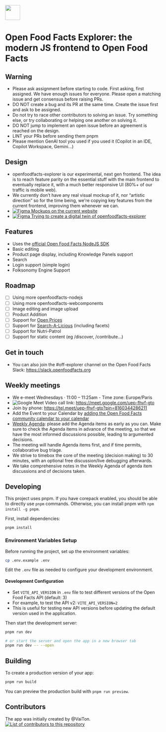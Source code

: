 <picture>
  <source media="(prefers-color-scheme: dark)" srcset="https://static.openfoodfacts.org/images/logos/off-logo-horizontal-dark.png?refresh_github_cache=1">
  <source media="(prefers-color-scheme: light)" srcset="https://static.openfoodfacts.org/images/logos/off-logo-horizontal-light.png?refresh_github_cache=1">
  <img height="48" src="https://static.openfoodfacts.org/images/logos/off-logo-horizontal-light.svg">
</picture>
<br>

# Open Food Facts Explorer: the modern JS frontend to Open Food Facts

## Warning

- Please ask assignment before starting to code. First asking, first assigned. We have enough issues for everyone. Please open a matching issue and get consensus before raising PRs.
- DO NOT create a bug and its PR at the same time. Create the issue first and ask to be assigned.
- Do not try to race other contributors to solving an issue. Try something else, or try collaborating or helping one another on solving it.
- DO NOT jump to implement an open issue before an agreement is reached on the design.
- LINT your PRs before sending them pnpm
- Please mention GenAI tool you used if you used it (Copilot in an IDE, Copilot Workspace, Gemini…)

## Design

- openfoodfacts-explorer is our experimental, next gen frontend. The idea is to reach feature parity on the essential stuff with the main frontend to eventually replace it, with a much better responsive UI (80%+ of our traffic is mobile web).
- We currently don’t have any real visual mockup of it, nor “artistic direction” so for the time being, we're copying key features from the current frontend, improving them whenever we can.
- [![Figma](https://img.shields.io/badge/figma-%23F24E1E.svg?logo=figma&logoColor=white) Mockups on the current website](https://www.figma.com/design/Qg9URUyrjHgYmnDHXRsTTB/Current-Website-design?m=auto&t=RokuCr1uXrGFMhTB-6)
- [![Figma](https://img.shields.io/badge/figma-%23F24E1E.svg?logo=figma&logoColor=white) Trying to create a digital twin of openfoodfacts-explorer](<https://www.figma.com/design/pgWZAEX1ZoTt0f7Azek4AV/Open-Food-Facts-Explorer-(next-gen-frontend)?node-id=1-53&t=XfEkgmUsvs6qiKr9-0>)

## Features

- Uses the [official Open Food Facts NodeJS SDK](https://github.com/openfoodfacts/openfoodfacts-nodejs)
- Basic editing
- Product page display, including Knowledge Panels support
- Search
- Login support (simple login)
- Folksonomy Engine Support

## Roadmap

- [ ] Using more openfoodfacts-nodejs
- [ ] Using more openfoodfacts-webcomponents
- [ ] Image editing and image upload
- [ ] Product Addition
- [ ] Support for [Open Prices](https://prices.openfoodfacts.org/)
- [ ] Support for [Search-A-Licious](https://search.openfoodfacts.org/docs) (including facets)
- [ ] Support for Nutri-Patrol
- [ ] Support for static content (eg /discover, /contribute…)

## Get in touch

- You can also join the #off-explorer channel on the Open Food Facts Slack: https://slack.openfoodfacts.org

## Weekly meetings

- We e-meet Wednesdays · 11:00 – 11:25am - Time zone: Europe/Paris
- ![Google Meet](https://meet.google.com/uep-fhvf-gto) Video call link: https://meet.google.com/uep-fhvf-gto
- Join by phone: https://tel.meet/uep-fhvf-gto?pin=8160344286211
- Add the Event to your Calendar by [adding the Open Food Facts community calendar to your calendar](https://wiki.openfoodfacts.org/Events)
- [Weekly Agenda](https://docs.google.com/document/d/1BGHfvrgx5eFIGjK8aTNPK2QwAggRp4oohGuYG9lNX8g/edit?tab=t.0): please add the Agenda items as early as you can. Make sure to check the Agenda items in advance of the meeting, so that we have the most informed discussions possible, leading to argumented decisions.
- The meeting will handle Agenda items first, and if time permits, collaborative bug triage.
- We strive to timebox the core of the meeting (decision making) to 30 minutes, with an optional free discussion/live debugging afterwards.
- We take comprehensive notes in the Weekly Agenda of agenda item discussions and of decisions taken.

## Developing

This project uses pnpm. If you have corepack enabled, you should be able to directly use `pnpm` commands. Otherwise, you can install pnpm with `npm install -g pnpm`.

First, install dependencies:

```bash
pnpm install
```

### Environment Variables Setup

Before running the project, set up the environment variables:

```bash
cp .env.example .env
```

Edit the `.env` file as needed to configure your development environment.

#### Development Configuration

- Set `VITE_API_VERSION` in `.env` file to test different versions of the Open Food Facts API (default: 3)
- For example, to test the API v2: `VITE_API_VERSION=2`
- This is useful for testing new API versions before updating the default version used in the application.

Then start the development server:

```bash
pnpm run dev

# or start the server and open the app in a new browser tab
pnpm run dev -- --open
```

## Building

To create a production version of your app:

```bash
pnpm run build
```

You can preview the production build with `pnpm run preview`.

## Contributors

The app was initially created by @VaiTon.
<a href="https://github.com/openfoodfacts/openfoodfacts-explorer/graphs/contributors">
<img alt="List of contributors to this repository" src="https://contrib.rocks/image?repo=openfoodfacts/openfoodfacts-explorer" />
</a>
